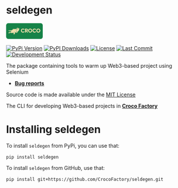 # seldegen

<a href="https://github.com/CrocoFactory"><img alt="Croco Logo" src="https://raw.githubusercontent.com/CrocoFactory/.github/main/branding/logo/bookmark_rounded.png" width="100"></a>

[![PyPi Version](https://img.shields.io/pypi/v/seldegen)](https://pypi.org/project/seldegen/)
[![PyPI Downloads](https://img.shields.io/pypi/dm/seldegen?label=downloads)](https://pypi.org/project/seldegen/)
[![License](https://img.shields.io/github/license/CrocoFactory/seldegen.svg)](https://pypi.org/project/seldegen/)
[![Last Commit](https://img.shields.io/github/last-commit/CrocoFactory/seldegen.svg)](https://pypi.org/project/seldegen/)
[![Development Status](https://img.shields.io/pypi/status/seldegen)](https://pypi.org/project/seldegen/) 

The package containing tools to warm up Web3-based project using Selenium

- **[Bug reports](https://github.com/CrocoFactory/seldegen/issues)**

Source code is made available under the [MIT License](LICENSE)

The CLI for developing Web3-based projects in **[Croco Factory](https://github.com/CrocoFactory)**

# Installing seldegen
To install `seldegen` from PyPi, you can use that:

```shell
pip install seldegen
```

To install `seldegen` from GitHub, use that:

```shell
pip install git+https://github.com/CrocoFactory/seldegen.git
```
